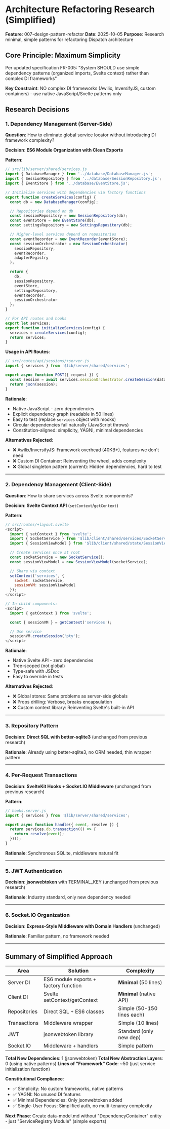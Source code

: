 # Architecture Refactoring Research (Simplified)

**Feature**: 007-design-pattern-refactor
**Date**: 2025-10-05
**Purpose**: Research minimal, simple patterns for refactoring Dispatch architecture

## Core Principle: Maximum Simplicity

Per updated specification FR-005: "System SHOULD use simple dependency patterns (organized imports, Svelte context) rather than complex DI frameworks"

**Key Constraint**: NO complex DI frameworks (Awilix, InversifyJS, custom containers) - use native JavaScript/Svelte patterns only

## Research Decisions

### 1. Dependency Management (Server-Side)

**Question**: How to eliminate global service locator without introducing DI framework complexity?

**Decision**: **ES6 Module Organization with Clean Exports**

**Pattern**:
```javascript
// src/lib/server/shared/services.js
import { DatabaseManager } from '../database/DatabaseManager.js';
import { SessionRepository } from '../database/SessionRepository.js';
import { EventStore } from '../database/EventStore.js';

// Initialize services with dependencies via factory functions
export function createServices(config) {
  const db = new DatabaseManager(config);

  // Repositories depend on db
  const sessionRepository = new SessionRepository(db);
  const eventStore = new EventStore(db);
  const settingsRepository = new SettingsRepository(db);

  // Higher-level services depend on repositories
  const eventRecorder = new EventRecorder(eventStore);
  const sessionOrchestrator = new SessionOrchestrator(
    sessionRepository,
    eventRecorder,
    adapterRegistry
  );

  return {
    db,
    sessionRepository,
    eventStore,
    settingsRepository,
    eventRecorder,
    sessionOrchestrator
  };
}

// For API routes and hooks
export let services;
export function initializeServices(config) {
  services = createServices(config);
  return services;
}
```

**Usage in API Routes**:
```javascript
// src/routes/api/sessions/+server.js
import { services } from '$lib/server/shared/services';

export async function POST({ request }) {
  const session = await services.sessionOrchestrator.createSession(data);
  return json(session);
}
```

**Rationale**:
- Native JavaScript - zero dependencies
- Explicit dependency graph (readable in 50 lines)
- Easy to test (replace `services` object with mocks)
- Circular dependencies fail naturally (JavaScript throws)
- Constitution-aligned: simplicity, YAGNI, minimal dependencies

**Alternatives Rejected**:
- ❌ Awilix/InversifyJS: Framework overhead (40KB+), features we don't need
- ❌ Custom DI Container: Reinventing the wheel, adds complexity
- ❌ Global singleton pattern (current): Hidden dependencies, hard to test

---

### 2. Dependency Management (Client-Side)

**Question**: How to share services across Svelte components?

**Decision**: **Svelte Context API** (`setContext`/`getContext`)

**Pattern**:
```javascript
// src/routes/+layout.svelte
<script>
  import { setContext } from 'svelte';
  import { SocketService } from '$lib/client/shared/services/SocketService.svelte.js';
  import { SessionViewModel } from '$lib/client/shared/state/SessionViewModel.svelte.js';

  // Create services once at root
  const socketService = new SocketService();
  const sessionViewModel = new SessionViewModel(socketService);

  // Share via context
  setContext('services', {
    socket: socketService,
    sessionVM: sessionViewModel
  });
</script>

// In child components:
<script>
  import { getContext } from 'svelte';

  const { sessionVM } = getContext('services');

  // Use service
  sessionVM.createSession('pty');
</script>
```

**Rationale**:
- Native Svelte API - zero dependencies
- Tree-scoped (not global)
- Type-safe with JSDoc
- Easy to override in tests

**Alternatives Rejected**:
- ❌ Global stores: Same problems as server-side globals
- ❌ Props drilling: Verbose, breaks encapsulation
- ❌ Custom context library: Reinventing Svelte's built-in API

---

### 3. Repository Pattern

**Decision**: **Direct SQL with better-sqlite3** (unchanged from previous research)

**Rationale**: Already using better-sqlite3, no ORM needed, thin wrapper pattern

---

### 4. Per-Request Transactions

**Decision**: **SvelteKit Hooks + Socket.IO Middleware** (unchanged from previous research)

**Pattern**:
```javascript
// hooks.server.js
import { services } from '$lib/server/shared/services';

export async function handle({ event, resolve }) {
  return services.db.transaction(() => {
    return resolve(event);
  })();
}
```

**Rationale**: Synchronous SQLite, middleware natural fit

---

### 5. JWT Authentication

**Decision**: **jsonwebtoken** with TERMINAL_KEY (unchanged from previous research)

**Rationale**: Industry standard, only new dependency needed

---

### 6. Socket.IO Organization

**Decision**: **Express-Style Middleware with Domain Handlers** (unchanged)

**Rationale**: Familiar pattern, no framework needed

---

## Summary of Simplified Approach

| Area | Solution | Complexity |
|------|----------|------------|
| Server DI | ES6 module exports + factory function | **Minimal** (50 lines) |
| Client DI | Svelte setContext/getContext | **Minimal** (native API) |
| Repositories | Direct SQL + ES6 classes | Simple (50-150 lines each) |
| Transactions | Middleware wrapper | Simple (10 lines) |
| JWT | jsonwebtoken library | Standard (only new dep) |
| Socket.IO | Middleware + handlers | Simple pattern |

**Total New Dependencies**: 1 (jsonwebtoken)
**Total New Abstraction Layers**: 0 (using native patterns)
**Lines of "Framework" Code**: ~50 (just service initialization function)

**Constitutional Compliance**:
- ✅ Simplicity: No custom frameworks, native patterns
- ✅ YAGNI: No unused DI features
- ✅ Minimal Dependencies: Only jsonwebtoken added
- ✅ Single-User Focus: Simplified auth, no multi-tenancy complexity

**Next Phase**: Create data-model.md without "DependencyContainer" entity - just "ServiceRegistry Module" (simple exports)
